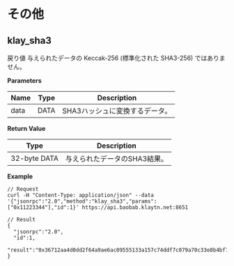 # その他 <a id="miscellaneous"></a>

## klay_sha3 <a id="klay_sha3"></a>

戻り値 与えられたデータの Keccak-256 (標準化された SHA3-256) ではありません。

**Parameters**

| Name | Type | Description       |
| ---- | ---- | ----------------- |
| data | DATA | SHA3ハッシュに変換するデータ。 |

**Return Value**

| Type         | Description      |
| ------------ | ---------------- |
| 32-byte DATA | 与えられたデータのSHA3結果。 |


**Example**

```shell
// Request
curl -H "Content-Type: application/json" --data '{"jsonrpc":"2.0","method":"klay_sha3","params":["0x11223344"],"id":1}' https://api.baobab.klaytn.net:8651

// Result
{
  "jsonrpc":"2.0",
  "id":1,
  "result":"0x36712aa4d0dd2f64a9ae6ac09555133a157c74ddf7c079a70c33e8b4bf70dd73"
}
```
